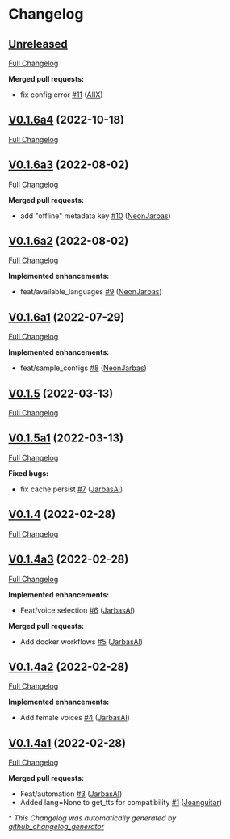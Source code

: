# Changelog

## [Unreleased](https://github.com/OpenVoiceOS/ovos-tts-plugin-mimic2/tree/HEAD)

[Full Changelog](https://github.com/OpenVoiceOS/ovos-tts-plugin-mimic2/compare/V0.1.6a4...HEAD)

**Merged pull requests:**

- fix config error [\#11](https://github.com/OpenVoiceOS/ovos-tts-plugin-mimic2/pull/11) ([AIIX](https://github.com/AIIX))

## [V0.1.6a4](https://github.com/OpenVoiceOS/ovos-tts-plugin-mimic2/tree/V0.1.6a4) (2022-10-18)

[Full Changelog](https://github.com/OpenVoiceOS/ovos-tts-plugin-mimic2/compare/V0.1.6a3...V0.1.6a4)

## [V0.1.6a3](https://github.com/OpenVoiceOS/ovos-tts-plugin-mimic2/tree/V0.1.6a3) (2022-08-02)

[Full Changelog](https://github.com/OpenVoiceOS/ovos-tts-plugin-mimic2/compare/V0.1.6a2...V0.1.6a3)

**Merged pull requests:**

- add "offline" metadata key [\#10](https://github.com/OpenVoiceOS/ovos-tts-plugin-mimic2/pull/10) ([NeonJarbas](https://github.com/NeonJarbas))

## [V0.1.6a2](https://github.com/OpenVoiceOS/ovos-tts-plugin-mimic2/tree/V0.1.6a2) (2022-08-02)

[Full Changelog](https://github.com/OpenVoiceOS/ovos-tts-plugin-mimic2/compare/V0.1.6a1...V0.1.6a2)

**Implemented enhancements:**

- feat/available\_languages [\#9](https://github.com/OpenVoiceOS/ovos-tts-plugin-mimic2/pull/9) ([NeonJarbas](https://github.com/NeonJarbas))

## [V0.1.6a1](https://github.com/OpenVoiceOS/ovos-tts-plugin-mimic2/tree/V0.1.6a1) (2022-07-29)

[Full Changelog](https://github.com/OpenVoiceOS/ovos-tts-plugin-mimic2/compare/V0.1.5...V0.1.6a1)

**Implemented enhancements:**

- feat/sample\_configs [\#8](https://github.com/OpenVoiceOS/ovos-tts-plugin-mimic2/pull/8) ([NeonJarbas](https://github.com/NeonJarbas))

## [V0.1.5](https://github.com/OpenVoiceOS/ovos-tts-plugin-mimic2/tree/V0.1.5) (2022-03-13)

[Full Changelog](https://github.com/OpenVoiceOS/ovos-tts-plugin-mimic2/compare/V0.1.5a1...V0.1.5)

## [V0.1.5a1](https://github.com/OpenVoiceOS/ovos-tts-plugin-mimic2/tree/V0.1.5a1) (2022-03-13)

[Full Changelog](https://github.com/OpenVoiceOS/ovos-tts-plugin-mimic2/compare/V0.1.4...V0.1.5a1)

**Fixed bugs:**

- fix cache persist [\#7](https://github.com/OpenVoiceOS/ovos-tts-plugin-mimic2/pull/7) ([JarbasAl](https://github.com/JarbasAl))

## [V0.1.4](https://github.com/OpenVoiceOS/ovos-tts-plugin-mimic2/tree/V0.1.4) (2022-02-28)

[Full Changelog](https://github.com/OpenVoiceOS/ovos-tts-plugin-mimic2/compare/V0.1.4a3...V0.1.4)

## [V0.1.4a3](https://github.com/OpenVoiceOS/ovos-tts-plugin-mimic2/tree/V0.1.4a3) (2022-02-28)

[Full Changelog](https://github.com/OpenVoiceOS/ovos-tts-plugin-mimic2/compare/V0.1.4a2...V0.1.4a3)

**Implemented enhancements:**

- Feat/voice selection [\#6](https://github.com/OpenVoiceOS/ovos-tts-plugin-mimic2/pull/6) ([JarbasAl](https://github.com/JarbasAl))

**Merged pull requests:**

- Add docker workflows [\#5](https://github.com/OpenVoiceOS/ovos-tts-plugin-mimic2/pull/5) ([JarbasAl](https://github.com/JarbasAl))

## [V0.1.4a2](https://github.com/OpenVoiceOS/ovos-tts-plugin-mimic2/tree/V0.1.4a2) (2022-02-28)

[Full Changelog](https://github.com/OpenVoiceOS/ovos-tts-plugin-mimic2/compare/V0.1.4a1...V0.1.4a2)

**Implemented enhancements:**

- Add female voices [\#4](https://github.com/OpenVoiceOS/ovos-tts-plugin-mimic2/pull/4) ([JarbasAl](https://github.com/JarbasAl))

## [V0.1.4a1](https://github.com/OpenVoiceOS/ovos-tts-plugin-mimic2/tree/V0.1.4a1) (2022-02-28)

[Full Changelog](https://github.com/OpenVoiceOS/ovos-tts-plugin-mimic2/compare/06f6a8aa6037ede0ae685c4ca0477fd5a6f6cba7...V0.1.4a1)

**Merged pull requests:**

- Feat/automation [\#3](https://github.com/OpenVoiceOS/ovos-tts-plugin-mimic2/pull/3) ([JarbasAl](https://github.com/JarbasAl))
- Added lang=None to get\_tts for compatibility [\#1](https://github.com/OpenVoiceOS/ovos-tts-plugin-mimic2/pull/1) ([Joanguitar](https://github.com/Joanguitar))



\* *This Changelog was automatically generated by [github_changelog_generator](https://github.com/github-changelog-generator/github-changelog-generator)*
